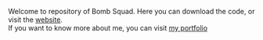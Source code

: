 Welcome to repository of Bomb Squad. Here you can download the code, or visit the <a href="sandicejan.github.io/BombSquad">website</a>.</br>
If you want to know more about me, you can visit <a href="sandicejan.github.io/portfolio">my portfolio</a>
